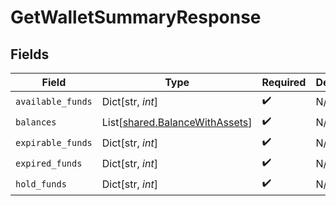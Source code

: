 # GetWalletSummaryResponse


## Fields

| Field                                                                      | Type                                                                       | Required                                                                   | Description                                                                |
| -------------------------------------------------------------------------- | -------------------------------------------------------------------------- | -------------------------------------------------------------------------- | -------------------------------------------------------------------------- |
| `available_funds`                                                          | Dict[str, *int*]                                                           | :heavy_check_mark:                                                         | N/A                                                                        |
| `balances`                                                                 | List[[shared.BalanceWithAssets](../../models/shared/balancewithassets.md)] | :heavy_check_mark:                                                         | N/A                                                                        |
| `expirable_funds`                                                          | Dict[str, *int*]                                                           | :heavy_check_mark:                                                         | N/A                                                                        |
| `expired_funds`                                                            | Dict[str, *int*]                                                           | :heavy_check_mark:                                                         | N/A                                                                        |
| `hold_funds`                                                               | Dict[str, *int*]                                                           | :heavy_check_mark:                                                         | N/A                                                                        |